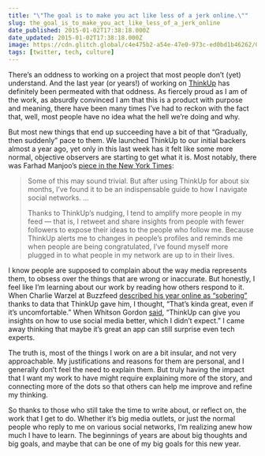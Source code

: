 ```yaml
---
title: "\"The goal is to make you act like less of a jerk online.\""
slug: the_goal_is_to_make_you_act_like_less_of_a_jerk_online
date_published: 2015-01-02T17:38:18.000Z
date_updated: 2015-01-02T17:38:18.000Z
image: https://cdn.glitch.global/c4e475b2-a54e-47e0-973c-ed0bd1b46262/01state-pic-superJumbo.jpg?v=1669942510333
tags: [twitter, tech, culture]
---
```


There’s an oddness to working on a project that most people don’t (yet) understand. And the last year (or years!) of working on [ThinkUp](https://thinkup.com/) has definitely been permeated with that oddness. As fiercely proud as I am of the work, as absurdly convinced I am that this is a product with purpose and meaning, there have been many times I’ve had to reckon with the fact that, well, most people have no idea what the hell we’re doing and why.

But most new things that end up succeeding have a bit of that “Gradually, then suddenly” pace to them. We launched ThinkUp to our initial backers almost a year ago, yet only in this last week has it felt like some more normal, objective observers are starting to get what it is. Most notably, there was Farhad Manjoo’s [piece in the New York Times](http://www.nytimes.com/2015/01/01/technology/personaltech/thinkup-helps-the-social-network-user-see-the-online-self.html?_r=0):

> Some of this may sound trivial. But after using ThinkUp for about six months, I’ve found it to be an indispensable guide to how I navigate social networks. …
> 
> Thanks to ThinkUp’s nudging, I tend to amplify more people in my feed — that is, I retweet and share insights from people with fewer followers to expose their ideas to the people who follow me. Because ThinkUp alerts me to changes in people’s profiles and reminds me when people are being congratulated, I’ve found myself more plugged in to what people in my network are up to in their lives.

I know people are supposed to complain about the way media represents them, to obsess over the things that are wrong or inaccurate. But honestly, I feel like I’m learning about our work by reading how others respond to it. When Charlie Warzel at Buzzfeed [described his year online as “sobering”](http://www.buzzfeed.com/charliewarzel/never-tweet) thanks to data that ThinkUp gave him, I thought, “That’s kinda great, even if it’s uncomfortable.” When Whitson Gordon [said](http://lifehacker.com/see-your-years-best-of-on-facebook-and-twitter-with-t-1674624958), “ThinkUp can give you insights on how to use social media better, which I didn’t expect.” I came away thinking that maybe it’s great an app can still surprise even tech experts.

The truth is, most of the things I work on are a bit insular, and not very approachable. My justifications and reasons for them are personal, and I generally don’t feel the need to explain them. But truly having the impact that I want my work to have might require explaining more of the story, and connecting more of the dots so that others can help me improve and refine my thinking.

So thanks to those who still take the time to write about, or reflect on, the work that I get to do. Whether it’s big media outlets, or just the normal people who reply to me on various social networks, I’m realizing anew how much I have to learn. The beginnings of years are about big thoughts and big goals, and maybe that can be one of my big goals for this new year.
